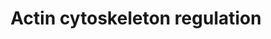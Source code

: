 ---
annotations:
- type: Pathway Ontology
  value: regulatory pathway
- type: Pathway Ontology
  value: cell adhesion signaling pathway
authors:
- MaintBot
- Mkutmon
- Eweitz
- Egonw
description: http://www.genome.jp/kegg/pathway/hsa/hsa04810.html
last-edited: 2022-02-01
organisms:
- Bos taurus
redirect_from:
- /index.php/Pathway:WP1062
- /instance/WP1062
schema-jsonld:
- '@context': https://schema.org/
  '@id': https://wikipathways.github.io/pathways/WP1062.html
  '@type': Dataset
  creator:
    '@type': Organization
    name: WikiPathways
  description: http://www.genome.jp/kegg/pathway/hsa/hsa04810.html
  keywords:
  - PDGFRA
  - FGF19
  - CRK
  - MYLK
  - LPS
  - ARPC5
  - PXN
  - TMSB4
  - PAK1
  - RASSF7
  - F2
  - MAPK Signaling
  - MAPK6
  - VAV1
  - DOCK1
  - CYFIP2
  - ABI2
  - MRAS
  - FGF2
  - FGF18
  - PIK3C3
  - WASF2
  - ACTG1
  - FGF23
  - ENAH
  - FGFR2
  - ITGA1
  - PPP1R12A
  - SOS2
  - PIK3R1
  - FGFR4
  - ACTN1
  - PDGFA
  - PIK3CB
  - PAK3
  - FGF10
  - PIP5K1B
  - RAC1P4
  - MSN
  - NRAS
  - pathway
  - F2R
  - FGF22
  - PIK3R3
  - FGF4
  - Adherens junction
  - EZR
  - Focal Adhesion
  - PIK3R2
  - RDX
  - PIK3CG
  - FGF12
  - PTK2
  - PIP2
  - FN1
  - PIK3C2G
  - SOS1
  - PAK4
  - FGF3
  - GIT1
  - BAIAP2
  - FGF6
  - PIK3C2B
  - MYH10
  - SSH2
  - VIL1
  - MAP2K2
  - PAK7
  - ARHGEF6
  - MYL3
  - SLC9A1
  - PIP4K2A
  - C-MOS
  - FGFR3
  - Acetylcholine
  - EGFR
  - EGF
  - GNA13
  - RRAS
  - ARHGEF4
  - WAS
  - INS2
  - APC2
  - PIP5K2B
  - PIP5K1C
  - RAC1
  - CHRM1
  - MYL1
  - RRAS2
  - FGF8
  - GNA12
  - ACTB
  - RAC1P2
  - CFL2
  - MAPK4
  - GNG12
  - BRAF
  - KRAS
  - CD14
  - ROCK1
  - PDGFRB
  - FGF17
  - CSK
  - PIP5KL1
  - PIK3CA
  - MAPK3
  - SSH1
  - FGD1
  - LIMK1
  - ARHGEF7
  - PAK2
  - BDKRB1
  - RHOA
  - PIK3R4
  - FGF13
  - PIK3CD
  - INS1
  - SSH3
  - CFL1
  - CHRM4
  - GSN
  - IQGAP1
  - DIAPH1
  - FGF14
  - CHRM3
  - FGF20
  - BDKRB2
  - FGF21
  - PIP4K2C
  - PIP3
  - CHRM5
  - WASF1
  - ARHGAP35
  - FGF7
  - FGF5
  - PIK3R5
  - RAC3
  - RAC2
  - PIP5K1A
  - Bradykinin
  - PAK6
  - FGF11
  - MAPK1
  - PIK3C2A
  - BCAR1
  - RAF1
  - VCL
  - MAP2K1
  - C22H3ORF10
  - FGF9
  - ROCK2
  - PDGFB
  - ARHGEF1
  - CHRM2
  - FGFR1
  - DIAPH3
  - CDC42
  - APC
  - FGF1
  - PFN1
  - FGF16
  - NCKAP1
  license: CC0
  name: Actin cytoskeleton regulation
seo: CreativeWork
title: Actin cytoskeleton regulation
wpid: WP1062
---